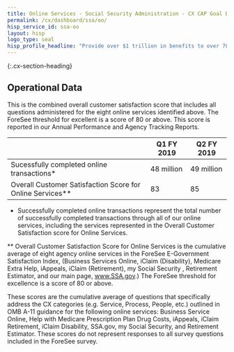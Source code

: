 ```yaml
---
title: Online Services - Social Security Administration - CX CAP Goal Dashboard
permalink: /cx/dashboard/ssa/oo/
hisp_service_id: ssa-oo
layout: hisp
logo_type: seal
hisp_profile_headline: "Provide over $1 trillion in benefits to over 70 million individuals."
---
```


{:.cx-section-heading}
## Operational Data

This is the combined overall customer satisfaction score that includes all questions administered for the eight online services identified above.  The ForeSee threshold for excellent is a score of 80 or above. This score is reported in our Annual Performance and Agency Tracking Reports. 

|                                                           | Q1 FY 2019 |Q2 FY 2019 |
|-----------------------------------------------------------|------------|-----------|
| Sucessfully completed online transactions*                | 48 million |49 million |
| Overall Customer Satisfaction Score for Online Services** | 83         |85         |

* Successfully completed online transactions represent the total number of successfully completed transactions through all of our online services, including the services represented in the Overall Customer Satisfaction score for Online Services.

** Overall Customer Satisfaction Score for Online Services is the cumulative average of eight agency online services in the ForeSee E-Government Satisfaction Index, (Business Services Online, iClaim (Disability), Medicare Extra Help, iAppeals, iClaim (Retirement), my Social Security , Retirement Estimator, and our main page, www.SSA.gov.)  The ForeSee threshold for excellence is a score of 80 or above.

These scores are the cumulative average of questions that specifically address the CX categories (e.g. Service, Process, People, etc.) outlined in OMB A-11 guidance for the following online services: Business Service Online, Help with Medicare Prescription Plan Drug Costs, iAppeals, iClaim Retirement, iClaim Disability, SSA.gov, my Social Security, and Retirement Estimator. These scores do not represent responses to all survey questions included in the ForeSee survey.
